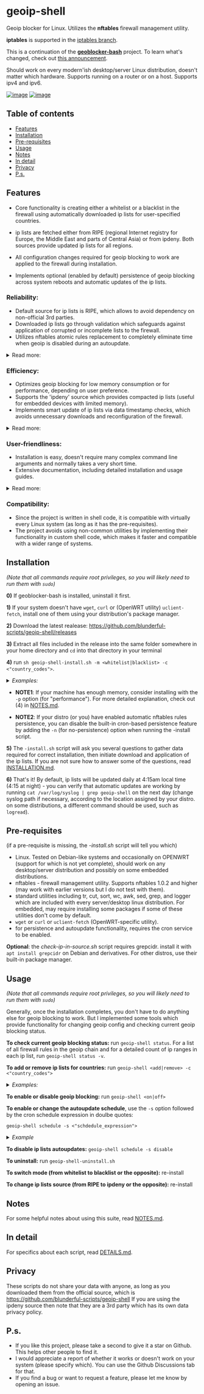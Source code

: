 # **geoip-shell**
Geoip blocker for Linux. Utilizes the **nftables** firewall management utility.

**iptables** is supported in the [iptables branch](https://github.com/blunderful-scripts/geoip-shell/tree/geoip-shell-iptables).

This is a continuation of the [**geoblocker-bash**](https://github.com/blunderful-scripts/geoblocker-bash) project. To learn what's changed, check out [this announcement](https://github.com/blunderful-scripts/geoip-shell/discussions/1).

Should work on every modern'ish desktop/server Linux distribution, doesn't matter which hardware. Supports running on a router or on a host. Supports ipv4 and ipv6.

[![image](https://github.com/blunderful-scripts/geoip-shell/assets/134004289/09073139-4cfb-4703-aa48-922939057a7e)](https://github.com/blunderful-scripts/geoip-shell/assets/134004289/2e4d21cc-a074-4ea7-8d7f-7eecbca109a4)
[![image](https://github.com/blunderful-scripts/geoip-shell/assets/134004289/be2f6046-370a-460f-94b2-327a277e0a14)](https://github.com/blunderful-scripts/geoip-shell/assets/134004289/2f81b4f4-dc07-4368-9183-193be44ec113)

## Table of contents
- [Features](#features)
- [Installation](#installation)
- [Pre-requisites](#pre-requisites)
- [Usage](#usage)
- [Notes](#notes)
- [In detail](#in-detail)
- [Privacy](#privacy)
- [P.s.](#ps)

## **Features**
* Core functionality is creating either a whitelist or a blacklist in the firewall using automatically downloaded ip lists for user-specified countries.

* ip lists are fetched either from RIPE (regional Internet registry for Europe, the Middle East and parts of Central Asia) or from ipdeny. Both sources provide updated ip lists for all regions.

* All configuration changes required for geoip blocking to work are applied to the firewall during installation.

* Implements optional (enabled by default) persistence of geoip blocking across system reboots and automatic updates of the ip lists.

### **Reliability**:
- Default source for ip lists is RIPE, which allows to avoid dependency on non-official 3rd parties.
- Downloaded ip lists go through validation which safeguards against application of corrupted or incomplete lists to the firewall.
- Utilizes nftables atomic rules replacement to completely eliminate time when geoip is disabled during an autoupdate.

<details> <summary>Read more:</summary>

- All scripts perform extensive error detection and handling.
- Verifies firewall rules coherence after each action.
- Automatic backup of the firewall state (optional, enabled by default).
- Automatic recovery of the firewall in case of unexpected errors.
</details>

### **Efficiency**:
- Optimizes geoip blocking for low memory consumption or for performance, depending on user preference.
- Supports the 'ipdeny' source which provides compacted ip lists (useful for embedded devices with limited memory).
- Implements smart update of ip lists via data timestamp checks, which avoids unnecessary downloads and reconfiguration of the firewall.

<details><summary>Read more:</summary>

- List parsing and validation are implemented through efficient regex processing which is very quick even on slow embedded CPU's.
- Scripts are only active for a short time when invoked either directly by the user or by a cron job.

</details>

### **User-friendliness**:
- Installation is easy, doesn't require many complex command line arguments and normally takes a very short time.
- Extensive documentation, including detailed installation and usage guides.

<details><summary>Read more:</summary>

- To simplify the installation procedure, implements autodetection of local subnets (for hosts) and WAN interfaces (for routers).
- Comes with an *uninstall script which completely removes the suite and geoip firewall rules. No restart is required.
- Sane settings are applied during installation by default, but also lots of command-line options for advanced users or for special corner cases are provided.
- Pre-installation, provides a utility _(check-ip-in-source.sh)_ to check whether specific ip addresses you might want to blacklist or whitelist are indeed included in the list fetched from the source (RIPE or ipdeny).
- Post-installation, provides a utility (symlinked to _'geoip-shell'_) for the user to change geoip config (turn geoip on or off, add or remove country codes, change the cron schedule etc).
- Post-installation, provides a command _('geoip-shell status')_ to check geoip blocking status, which also reports if there are any issues.
- In case of an error or invalid user input, provides useful error messages to help with troubleshooting.
- Most scripts display detailed 'usage' info when executed with the '-h' option.
- The code should be fairly easy to read and includes a healthy amount of comments.
</details>

### **Compatibility**:
- Since the project is written in shell code, it is compatible with virtually every Linux system (as long as it has the pre-requisites).
- The project avoids using non-common utilities by implementing their functionality in custom shell code, which makes it faster and compatible with a wider range of systems.
</details>

## **Installation**

_(Note that all commands require root privileges, so you will likely need to run them with `sudo`)_

**0)** If geoblocker-bash is installed, uninstall it first.

**1)** If your system doesn't have `wget`, `curl` or (OpenWRT utility) `uclient-fetch`, install one of them using your distribution's package manager.

**2)** Download the latest realease: https://github.com/blunderful-scripts/geoip-shell/releases

**3)** Extract all files included in the release into the same folder somewhere in your home directory and `cd` into that directory in your terminal

**4)** run `sh geoip-shell-install.sh -m <whitelist|blacklist> -c <"country_codes">`.
_<details><summary>Examples:</summary>_

- example (whitelist Germany and block all other countries): `sh geoip-shell-install.sh -m whitelist -c DE`
- example (blacklist Germany and Netherlands and allow all other countries): `sh geoip-shell-install.sh -m blacklist -c "DE NL"`

(if specifying multiple countries, use double quotes)
</details>

- **NOTE1**: If your machine has enough memory, consider installing with the `-p` option (for "performance"). For more detailed explanation, check out (4) in [NOTES.md](/NOTES.md). 

- **NOTE2**: If your distro (or you) have enabled automatic nftables rules persistence, you can disable the built-in cron-based persistence feature by adding the `-n` (for no-persistence) option when running the -install script.

**5)** The `-install.sh` script will ask you several questions to gather data required for correct installation, then initiate download and application of the ip lists. If you are not sure how to answer some of the questions, read [INSTALLATION.md](/INSTALLATION.md).

**6)** That's it! By default, ip lists will be updated daily at 4:15am local time (4:15 at night) - you can verify that automatic updates are working by running `cat /var/log/syslog | grep geoip-shell` on the next day (change syslog path if necessary, according to the location assigned by your distro. on some distributions, a different command should be used, such as `logread`).

## **Pre-requisites**
(if a pre-requisite is missing, the _-install.sh_ script will tell you which)
- Linux. Tested on Debian-like systems and occasionally on OPENWRT (support for which is not yet complete), should work on any desktop/server distribution and possibly on some embedded distributions.
- nftables - firewall management utility. Supports nftables 1.0.2 and higher (may work with earlier versions but I do not test with them).
- standard utilities including tr, cut, sort, wc, awk, sed, grep, and logger which are included with every server/desktop linux distribution. For embedded, may require installing some packages if some of these utilities don't come by default.
- `wget` or `curl` or `uclient-fetch` (OpenWRT-specific utility).
- for persistence and autoupdate functionality, requires the cron service to be enabled.

**Optional**: the _check-ip-in-source.sh_ script requires grepcidr. install it with `apt install grepcidr` on Debian and derivatives. For other distros, use their built-in package manager.

## **Usage**
_(Note that all commands require root privileges, so you will likely need to run them with `sudo`)_

Generally, once the installation completes, you don't have to do anything else for geoip blocking to work. But I implemented some tools which provide functionality for changing geoip config and checking current geoip blocking status.

**To check current geoip blocking status:** run `geoip-shell status`. For a list of all firewall rules in the geoip chain and for a detailed count of ip ranges in each ip list, run `geoip-shell status -v`.

**To add or remove ip lists for countries:** run `geoip-shell <add|remove> -c <"country_codes">`

_<details><summary>Examples:</summary>_
- example (to add ip lists for Germany and Netherlands): `geoip-shell add -c "DE NL"`
- example (to remove the ip list for Germany): `geoip-shell remove -c DE`
</details>

**To enable or disable geoip blocking:** run `geoip-shell <on|off>`

**To enable or change the autoupdate schedule**, use the `-s` option followed by the cron schedule expression in doulbe quotes:

`geoip-shell schedule -s <"schdedule_expression">`

_<details><summary>Example</summary>_

`geoip-shell schedule -s "1 4 * * *"`

</details>

**To disable ip lists autoupdates:** `geoip-shell schedule -s disable`

**To uninstall:** run `geoip-shell-uninstall.sh`

**To switch mode (from whitelist to blacklist or the opposite):** re-install

**To change ip lists source (from RIPE to ipdeny or the opposite):** re-install

## **Notes**
For some helpful notes about using this suite, read [NOTES.md](/Documentation/NOTES.md).

## **In detail**
For specifics about each script, read [DETAILS.md](/Documentation/DETAILS.md).

## **Privacy**
These scripts do not share your data with anyone, as long as you downloaded them from the official source, which is
https://github.com/blunderful-scripts/geoip-shell
If you are using the ipdeny source then note that they are a 3rd party which has its own data privacy policy.

## **P.s.**

- If you like this project, please take a second to give it a star on Github. This helps other people to find it.
- I would appreciate a report of whether it works or doesn't work on your system (please specify which). You can use the Github Discussions tab for that.
- If you find a bug or want to request a feature, please let me know by opening an issue.
